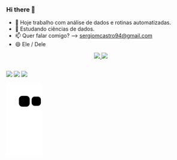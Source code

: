 ### Hi there 👋

- 🔭 Hoje trabalho com análise de dados e rotinas automatizadas.
- 🌱 Estudando ciências de dados. 
- 📫 Quer falar comigo? --> sergiomcastro94@gmail.com
- 😄 Ele / Dele

<div align="center">
  <a href="https://github.com/smcco94">
  <img height="180em" src="https://github-readme-stats.vercel.app/api?username=smcco94&show_icons=true&theme=dracula&include_all_commits=true&count_private=true"/>
  <img height="180em" src="https://github-readme-stats.vercel.app/api/top-langs/?username=smcco94&layout=compact&langs_count=7&theme=dracula"/>
</div>
  
  ##
 
<div> 
 <a href="https://discord.gg/wagxzStdcR" target="_blank"><img src="https://img.shields.io/badge/Discord-7289DA?style=for-the-badge&logo=discord&logoColor=white" target="_blank"></a> 
  <a href = "mailto:sergiomcastro94@gmail.com"><img src="https://img.shields.io/badge/-Gmail-%23333?style=for-the-badge&logo=gmail&logoColor=white" target="_blank"></a>
  <a href="https://www.linkedin.com/in/sergio-castro-262ab0124/" target="_blank"><img src="https://img.shields.io/badge/-LinkedIn-%230077B5?style=for-the-badge&logo=linkedin&logoColor=white" target="_blank"></a> 
 
  ![Snake animation](https://github.com/smcco94/smcco94/blob/output/github-contribution-grid-snake.svg)
 
</div>
